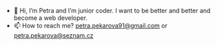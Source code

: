 - 👋 Hi, I’m Petra and I’m junior coder. I want to be better and better and become a web developer.
- 📫 How to reach me? petra.pekarova91@gmail.com or petra.pekarova@seznam.cz

<!---
PetraPek/PetraPek is a ✨ special ✨ repository because its `README.md` (this file) appears on your GitHub profile.
You can click the Preview link to take a look at your changes.
--->
